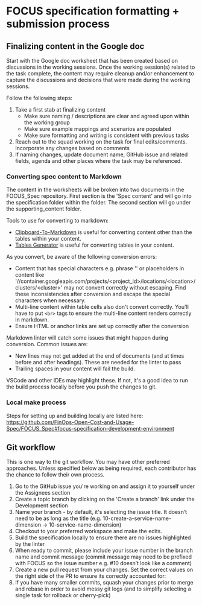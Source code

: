 # FOCUS specification formatting + submission process


## Finalizing content in the Google doc

Start with the Google doc worksheet that has been created based on discussions in the working sessions. Once the working session(s) related to the task complete, the content may require cleanup and/or enhancement to capture the discussions and decisions that were made during the working sessions.

Follow the following steps:

1. Take a first stab at finalizing content
   * Make sure naming / descriptions are clear and agreed upon within the working group
   * Make sure example mappings and scenarios are populated
   * Make sure formatting and writing is consistent with previous tasks
2. Reach out to the squad working on the task for final edits/comments. Incorporate any changes based on comments
3. If naming changes, update document name, GitHub issue and related fields, agenda and other places where the task may be referenced.

### Converting spec content to Markdown

The content in the worksheets will be broken into two documents in the FOCUS_Spec repository. First section is the 'Spec content' and will go into the specification folder within the folder. The second section will go under the supporting_content folder.

Tools to use for converting to markdown:
- [Clipboard-To-Markdown](https://euangoddard.github.io/clipboard2markdown/) is useful for converting content other than the tables within your content.
- [Tables Generator](https://www.tablesgenerator.com/markdown_tables) is useful for converting tables in your content.

As you convert, be aware of the following conversion errors:
- Content that has special characters e.g. phrase '<not specified>' or placeholders in content like '//container.googleapis.com/projects/<project_id>/locations/\<location>/clusters/\<cluster>' may not convert correctly without escaping. Find these inconsistencies after conversion and escape the special characters when necessary.
- Multi-line content within table cells also don't convert correctly. You'll have to put `<br>` tags to ensure the multi-line content renders correctly in markdown.
- Ensure HTML or anchor links are set up correctly after the conversion

Markdown linter will catch some issues that might happen during conversion. Common issues are:

- New lines may not get added at the end of documents (and at times before and after headings). These are needed for the linter to pass
- Trailing spaces in your content will fail the build.

VSCode and other IDEs may highlight these. If not, it's a good idea to run the build process locally before you push the changes to git.

### Local make process

Steps for setting up and building locally are listed here: <https://github.com/FinOps-Open-Cost-and-Usage-Spec/FOCUS_Spec#focus-specification-development-environment>

Git workflow
------------

This is one way to the git workflow. You may have other preferred approaches. Unless specified below as being required, each contributor has the chance to follow their own process.

1. Go to the GitHub issue you're working on and assign it to yourself under the Assignees section
2. Create a topic branch by clicking on the 'Create a branch' link under the Development section
3. Name your branch - by default, it's selecting the issue title. It doesn’t need to be as long as the title (e.g. 10-create-a-service-name-dimension -> 10-service-name-dimension)
4. Checkout to your preferred workspace and make the edits.
5. Build the specification locally to ensure there are no issues highlighted by the linter
6. When ready to commit, please include your issue number in the branch name and commit message (commit message may need to be prefixed with FOCUS so the issue number e.g. #10 doesn’t look like a comment)
7. Create a new pull request from your changes. Set the correct values on the right side of the PR to ensure its correctly accounted for:
8. If you have many smaller commits, squash your changes prior to merge and rebase in order to avoid messy git logs (and to simplify selecting a single task for rollback or cherry-pick)
